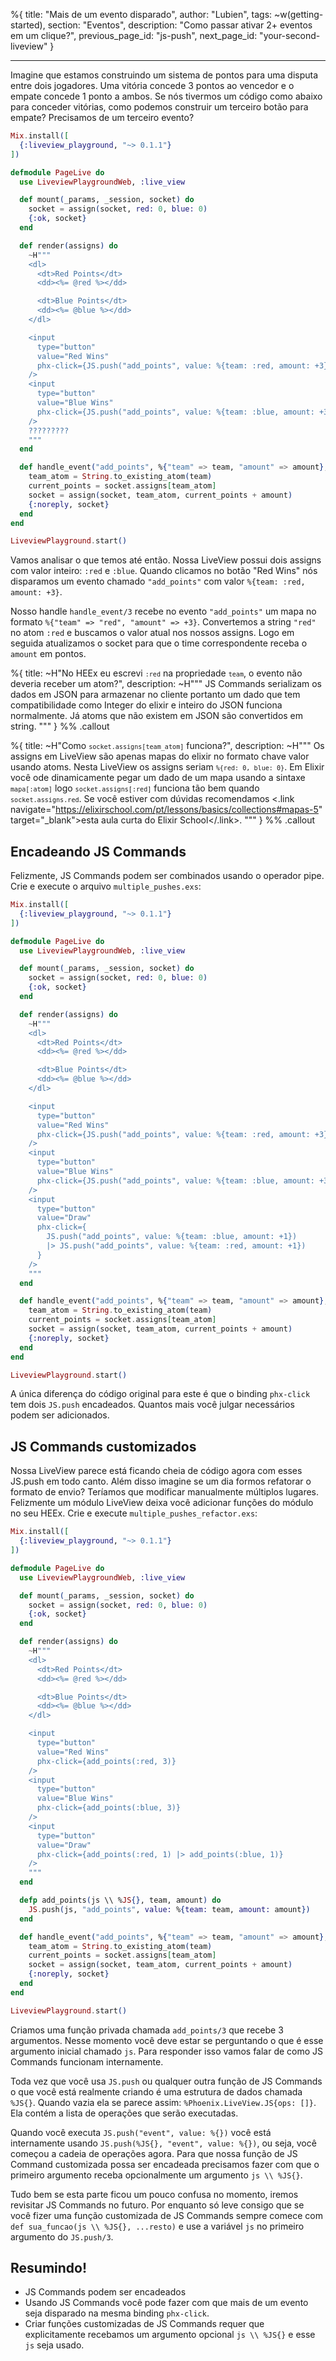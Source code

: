 %{
title: "Mais de um evento disparado",
author: "Lubien",
tags: ~w(getting-started),
section: "Eventos",
description: "Como passar ativar 2+ eventos em um clique?",
previous_page_id: "js-push",
next_page_id: "your-second-liveview"
}

---

Imagine que estamos construindo um sistema de pontos para uma disputa entre dois jogadores. Uma vitória concede 3 pontos ao vencedor e o empate concede 1 ponto a ambos. Se nós tivermos um código como abaixo para conceder vitórias, como podemos construir um terceiro botão para empate? Precisamos de um terceiro evento?

```elixir
Mix.install([
  {:liveview_playground, "~> 0.1.1"}
])

defmodule PageLive do
  use LiveviewPlaygroundWeb, :live_view

  def mount(_params, _session, socket) do
    socket = assign(socket, red: 0, blue: 0)
    {:ok, socket}
  end

  def render(assigns) do
    ~H"""
    <dl>
      <dt>Red Points</dt>
      <dd><%= @red %></dd>

      <dt>Blue Points</dt>
      <dd><%= @blue %></dd>
    </dl>

    <input
      type="button"
      value="Red Wins"
      phx-click={JS.push("add_points", value: %{team: :red, amount: +3})}
    />
    <input
      type="button"
      value="Blue Wins"
      phx-click={JS.push("add_points", value: %{team: :blue, amount: +3})}
    />
    ?????????
    """
  end

  def handle_event("add_points", %{"team" => team, "amount" => amount}, socket) do
    team_atom = String.to_existing_atom(team)
    current_points = socket.assigns[team_atom]
    socket = assign(socket, team_atom, current_points + amount)
    {:noreply, socket}
  end
end

LiveviewPlayground.start()
```

Vamos analisar o que temos até então. Nossa LiveView possui dois assigns com valor inteiro: `:red` e `:blue`. Quando clicamos no botão "Red Wins" nós disparamos um evento chamado `"add_points"` com valor `%{team: :red, amount: +3}`.

Nosso handle `handle_event/3` recebe no evento `"add_points"` um mapa no formato `%{"team" => "red", "amount" => +3}`. Convertemos a string `"red"` no atom `:red` e buscamos o valor atual nos nossos assigns. Logo em seguida atualizamos o socket para que o time correspondente receba o `amount` em pontos.

%{
title: ~H"No HEEx eu escrevi <code>`:red`</code> na propriedade <code>`team`</code>, o evento não deveria receber um atom?",
description: ~H"""
JS Commands serializam os dados em JSON para armazenar no cliente portanto um dado que tem compatibilidade como Integer do elixir e inteiro do JSON funciona normalmente. Já atoms que não existem em JSON são convertidos em string.
"""
} %% .callout

%{
title: ~H"Como <code>`socket.assigns[team_atom]`</code> funciona?",
description: ~H"""
Os assigns em LiveView são apenas mapas do elixir no formato chave valor usando atoms. Nesta LiveView os assigns seriam <code>`%{red: 0, blue: 0}`</code>. Em Elixir você ode dinamicamente pegar um dado de um mapa usando a sintaxe <code>`mapa[:atom]`</code> logo <code>`socket.assigns[:red]`</code> funciona tão bem quando <code>`socket.assigns.red`</code>. Se você estiver com dúvidas recomendamos <.link navigate="https://elixirschool.com/pt/lessons/basics/collections#mapas-5" target="\_blank">esta aula curta do Elixir School</.link>.
"""
} %% .callout

## Encadeando JS Commands

Felizmente, JS Commands podem ser combinados usando o operador pipe. Crie e execute o arquivo `multiple_pushes.exs`:

```elixir
Mix.install([
  {:liveview_playground, "~> 0.1.1"}
])

defmodule PageLive do
  use LiveviewPlaygroundWeb, :live_view

  def mount(_params, _session, socket) do
    socket = assign(socket, red: 0, blue: 0)
    {:ok, socket}
  end

  def render(assigns) do
    ~H"""
    <dl>
      <dt>Red Points</dt>
      <dd><%= @red %></dd>

      <dt>Blue Points</dt>
      <dd><%= @blue %></dd>
    </dl>

    <input
      type="button"
      value="Red Wins"
      phx-click={JS.push("add_points", value: %{team: :red, amount: +3})}
    />
    <input
      type="button"
      value="Blue Wins"
      phx-click={JS.push("add_points", value: %{team: :blue, amount: +3})}
    />
    <input
      type="button"
      value="Draw"
      phx-click={
        JS.push("add_points", value: %{team: :blue, amount: +1})
        |> JS.push("add_points", value: %{team: :red, amount: +1})
      }
    />
    """
  end

  def handle_event("add_points", %{"team" => team, "amount" => amount}, socket) do
    team_atom = String.to_existing_atom(team)
    current_points = socket.assigns[team_atom]
    socket = assign(socket, team_atom, current_points + amount)
    {:noreply, socket}
  end
end

LiveviewPlayground.start()
```

A única diferença do código original para este é que o binding `phx-click` tem dois `JS.push` encadeados. Quantos mais você julgar necessários podem ser adicionados.

## JS Commands customizados

Nossa LiveView parece está ficando cheia de código agora com esses JS.push em todo canto. Além disso imagine se um dia formos refatorar o formato de envio? Teríamos que modificar manualmente múltiplos lugares. Felizmente um módulo LiveView deixa você adicionar funções do módulo no seu HEEx. Crie e execute `multiple_pushes_refactor.exs`:

```elixir
Mix.install([
  {:liveview_playground, "~> 0.1.1"}
])

defmodule PageLive do
  use LiveviewPlaygroundWeb, :live_view

  def mount(_params, _session, socket) do
    socket = assign(socket, red: 0, blue: 0)
    {:ok, socket}
  end

  def render(assigns) do
    ~H"""
    <dl>
      <dt>Red Points</dt>
      <dd><%= @red %></dd>

      <dt>Blue Points</dt>
      <dd><%= @blue %></dd>
    </dl>

    <input
      type="button"
      value="Red Wins"
      phx-click={add_points(:red, 3)}
    />
    <input
      type="button"
      value="Blue Wins"
      phx-click={add_points(:blue, 3)}
    />
    <input
      type="button"
      value="Draw"
      phx-click={add_points(:red, 1) |> add_points(:blue, 1)}
    />
    """
  end

  defp add_points(js \\ %JS{}, team, amount) do
    JS.push(js, "add_points", value: %{team: team, amount: amount})
  end

  def handle_event("add_points", %{"team" => team, "amount" => amount}, socket) do
    team_atom = String.to_existing_atom(team)
    current_points = socket.assigns[team_atom]
    socket = assign(socket, team_atom, current_points + amount)
    {:noreply, socket}
  end
end

LiveviewPlayground.start()
```

Criamos uma função privada chamada `add_points/3` que recebe 3 argumentos. Nesse momento você deve estar se perguntando o que é esse argumento inicial chamado `js`. Para responder isso vamos falar de como JS Commands funcionam internamente.

Toda vez que você usa `JS.push` ou qualquer outra função de JS Commands o que você está realmente criando é uma estrutura de dados chamada `%JS{}`. Quando vazia ela se parece assim: `%Phoenix.LiveView.JS{ops: []}`. Ela contém a lista de operações que serão executadas.

Quando você executa `JS.push("event", value: %{})` você está internamente usando `JS.push(%JS{}, "event", value: %{})`, ou seja, você começou a cadeia de operações agora. Para que nossa função de JS Command customizada possa ser encadeada precisamos fazer com que o primeiro argumento receba opcionalmente um argumento `js \\ %JS{}`.

Tudo bem se esta parte ficou um pouco confusa no momento, iremos revisitar JS Commands no futuro. Por enquanto só leve consigo que se você fizer uma função customizada de JS Commands sempre comece com `def sua_funcao(js \\ %JS{}, ...resto)` e use a variável `js` no primeiro argumento do `JS.push/3`.

## Resumindo!

- JS Commands podem ser encadeados
- Usando JS Commands você pode fazer com que mais de um evento seja disparado na mesma binding `phx-click`.
- Criar funções customizadas de JS Commands requer que explicitamente recebamos um argumento opcional `js \\ %JS{}` e esse `js` seja usado.
